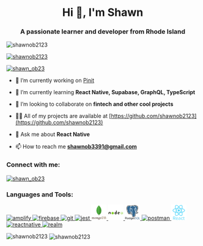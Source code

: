 <h1 align="center">Hi 👋, I'm Shawn</h1>
<h3 align="center">A passionate learner and developer from Rhode Island</h3>

<p align="left"> <img src="https://komarev.com/ghpvc/?username=shawnob2123&label=Profile%20views&color=0e75b6&style=flat" alt="shawnob2123" /> </p>

<p align="left"> <a href="https://github.com/ryo-ma/github-profile-trophy"><img src="https://github-profile-trophy.vercel.app/?username=shawnob2123" alt="shawnob2123" /></a> </p>

<p align="left"> <a href="https://twitter.com/shawn_ob23" target="blank"><img src="https://img.shields.io/twitter/follow/shawn_ob23?logo=twitter&style=for-the-badge" alt="shawn_ob23" /></a> </p>

- 🔭 I’m currently working on [Pinit](https://github.com/shawnob2123/Pinit)

- 🌱 I’m currently learning **React Native, Supabase, GraphQL, TypeScript**

- 👯 I’m looking to collaborate on **fintech and other cool projects**

- 👨‍💻 All of my projects are available at [https://github.com/shawnob2123](https://github.com/shawnob2123)

- 💬 Ask me about **React Native**

- 📫 How to reach me **shawnob3391@gmail.com**

<h3 align="left">Connect with me:</h3>
<p align="left">
<a href="https://twitter.com/shawn_ob23" target="blank"><img align="center" src="https://raw.githubusercontent.com/rahuldkjain/github-profile-readme-generator/master/src/images/icons/Social/twitter.svg" alt="shawn_ob23" height="30" width="40" /></a>
</p>

<h3 align="left">Languages and Tools:</h3>
<p align="left"> <a href="https://aws.amazon.com/amplify/" target="_blank" rel="noreferrer"> <img src="https://docs.amplify.aws/assets/logo-dark.svg" alt="amplify" width="40" height="40"/> </a> <a href="https://firebase.google.com/" target="_blank" rel="noreferrer"> <img src="https://www.vectorlogo.zone/logos/firebase/firebase-icon.svg" alt="firebase" width="40" height="40"/> </a> <a href="https://git-scm.com/" target="_blank" rel="noreferrer"> <img src="https://www.vectorlogo.zone/logos/git-scm/git-scm-icon.svg" alt="git" width="40" height="40"/> </a> <a href="https://jestjs.io" target="_blank" rel="noreferrer"> <img src="https://www.vectorlogo.zone/logos/jestjsio/jestjsio-icon.svg" alt="jest" width="40" height="40"/> </a> <a href="https://www.mongodb.com/" target="_blank" rel="noreferrer"> <img src="https://raw.githubusercontent.com/devicons/devicon/master/icons/mongodb/mongodb-original-wordmark.svg" alt="mongodb" width="40" height="40"/> </a> <a href="https://nodejs.org" target="_blank" rel="noreferrer"> <img src="https://raw.githubusercontent.com/devicons/devicon/master/icons/nodejs/nodejs-original-wordmark.svg" alt="nodejs" width="40" height="40"/> </a> <a href="https://www.postgresql.org" target="_blank" rel="noreferrer"> <img src="https://raw.githubusercontent.com/devicons/devicon/master/icons/postgresql/postgresql-original-wordmark.svg" alt="postgresql" width="40" height="40"/> </a> <a href="https://postman.com" target="_blank" rel="noreferrer"> <img src="https://www.vectorlogo.zone/logos/getpostman/getpostman-icon.svg" alt="postman" width="40" height="40"/> </a> <a href="https://reactjs.org/" target="_blank" rel="noreferrer"> <img src="https://raw.githubusercontent.com/devicons/devicon/master/icons/react/react-original-wordmark.svg" alt="react" width="40" height="40"/> </a> <a href="https://reactnative.dev/" target="_blank" rel="noreferrer"> <img src="https://reactnative.dev/img/header_logo.svg" alt="reactnative" width="40" height="40"/> </a> <a href="https://realm.io/" target="_blank" rel="noreferrer"> <img src="https://raw.githubusercontent.com/bestofjs/bestofjs-webui/8665e8c267a0215f3159df28b33c365198101df5/public/logos/realm.svg" alt="realm" width="40" height="40"/> </a> </p>

<p><img align="left" src="https://github-readme-stats.vercel.app/api/top-langs?username=shawnob2123&show_icons=true&locale=en&layout=compact" alt="shawnob2123" /></p>

<p>&nbsp;<img align="center" src="https://github-readme-stats.vercel.app/api?username=shawnob2123&show_icons=true&locale=en" alt="shawnob2123" /></p>

